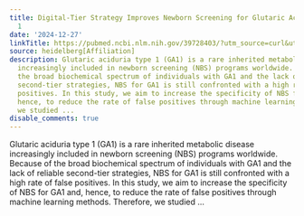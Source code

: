 ```yaml
---
title: Digital-Tier Strategy Improves Newborn Screening for Glutaric Aciduria Type
  1
date: '2024-12-27'
linkTitle: https://pubmed.ncbi.nlm.nih.gov/39728403/?utm_source=curl&utm_medium=rss&utm_campaign=pubmed-2&utm_content=1FakS-2QOkCT8HsMOQP1bCRQ4YzyumYOmxmF0moLsQ3dFB1E9V&fc=20220326224207&ff=20241228170645&v=2.18.0.post9+e462414
source: heidelberg[Affiliation]
description: Glutaric aciduria type 1 (GA1) is a rare inherited metabolic disease
  increasingly included in newborn screening (NBS) programs worldwide. Because of
  the broad biochemical spectrum of individuals with GA1 and the lack of reliable
  second-tier strategies, NBS for GA1 is still confronted with a high rate of false
  positives. In this study, we aim to increase the specificity of NBS for GA1 and,
  hence, to reduce the rate of false positives through machine learning methods. Therefore,
  we studied ...
disable_comments: true
---
```

Glutaric aciduria type 1 (GA1) is a rare inherited metabolic disease increasingly included in newborn screening (NBS) programs worldwide. Because of the broad biochemical spectrum of individuals with GA1 and the lack of reliable second-tier strategies, NBS for GA1 is still confronted with a high rate of false positives. In this study, we aim to increase the specificity of NBS for GA1 and, hence, to reduce the rate of false positives through machine learning methods. Therefore, we studied ...